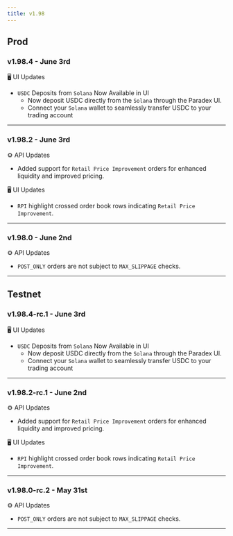 ```yaml
---
title: v1.98
---
```

## Prod
### v1.98.4 - June 3rd  
🖥️  UI Updates
 * `USDC` Deposits from `Solana` Now Available in UI
   * Now deposit USDC directly from the `Solana` through the Paradex UI.
   * Connect your `Solana` wallet to seamlessly transfer USDC to your trading account
---
### v1.98.2 - June 3rd
⚙️ API Updates
 * Added support for `Retail Price Improvement` orders for enhanced liquidity and improved pricing.
  
🖥️  UI Updates
 * `RPI` highlight crossed order book rows indicating `Retail Price Improvement`.
---
### v1.98.0 - June 2nd
⚙️ API Updates
* `POST_ONLY` orders are not subject to `MAX_SLIPPAGE` checks.
---

## Testnet
### v1.98.4-rc.1 - June 3rd  
🖥️  UI Updates
 * `USDC` Deposits from `Solana` Now Available in UI
   * Now deposit USDC directly from the `Solana` through the Paradex UI.
   * Connect your `Solana` wallet to seamlessly transfer USDC to your trading account
---
### v1.98.2-rc.1 - June 2nd
⚙️ API Updates
 * Added support for `Retail Price Improvement` orders for enhanced liquidity and improved pricing.

🖥️  UI Updates
 * `RPI` highlight crossed order book rows indicating `Retail Price Improvement`.
---
### v1.98.0-rc.2 - May 31st
⚙️ API Updates
* `POST_ONLY` orders are not subject to `MAX_SLIPPAGE` checks.
---
